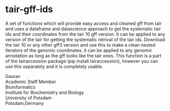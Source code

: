 # tair-gff-ids

A set of functions which will provide easy access and cleaned gff from tair and uses a dataframe and datascience approach to get the systematic tair ids and their coordinates from the tair 10 gff version. It can be applied to any version of the tair for getting the systematic retrival of the tair ids. Download the tair 10 or any other gff3 version and use this to make a clean nested iterators of the genomic coordinates. it can be applied to any genomic annotation as long as the gff looks like the tair ones. This function is a part of the tairaccession package (pip install tairaccession), however you can use this separately and it is completely usable. 

Gaurav \
Academic Staff Member \
Bioinformatics \
Institute for Biochemistry and Biology \
University of Potsdam \
Potsdam,Germany 
